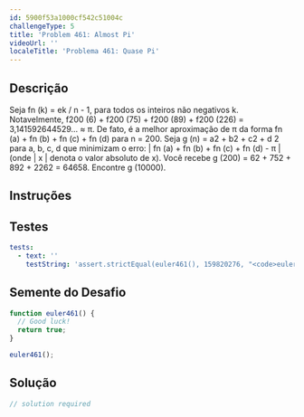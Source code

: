 ```yaml
---
id: 5900f53a1000cf542c51004c
challengeType: 5
title: 'Problem 461: Almost Pi'
videoUrl: ''
localeTitle: 'Problema 461: Quase Pi'
---
```


## Descrição
<section id="description"> Seja fn (k) = ek / n - 1, para todos os inteiros não negativos k. Notavelmente, f200 (6) + f200 (75) + f200 (89) + f200 (226) = 3,141592644529… ≈ π. De fato, é a melhor aproximação de π da forma fn (a) + fn (b) + fn (c) + fn (d) para n = 200. Seja g (n) = a2 + b2 + c2 + d 2 para a, b, c, d que minimizam o erro: | fn (a) + fn (b) + fn (c) + fn (d) - π | (onde | x | denota o valor absoluto de x). Você recebe g (200) = 62 + 752 + 892 + 2262 = 64658. Encontre g (10000). </section>

## Instruções
<section id="instructions">
</section>

## Testes
<section id='tests'>

```yml
tests:
  - text: ''
    testString: 'assert.strictEqual(euler461(), 159820276, "<code>euler461()</code> should return 159820276.");'

```

</section>

## Semente do Desafio
<section id='challengeSeed'>

<div id='js-seed'>

```js
function euler461() {
  // Good luck!
  return true;
}

euler461();

```

</div>



</section>

## Solução
<section id='solution'>

```js
// solution required
```
</section>
